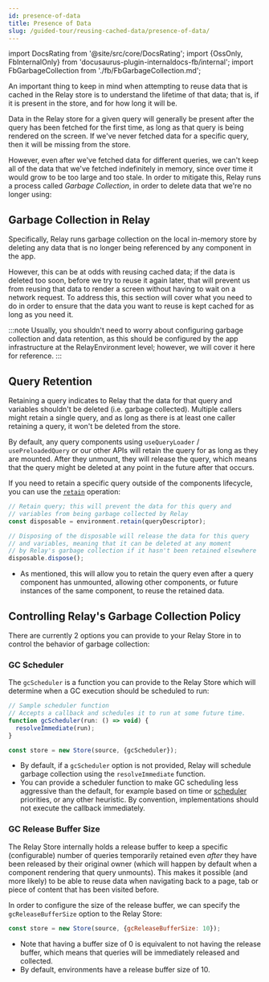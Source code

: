 ```yaml
---
id: presence-of-data
title: Presence of Data
slug: /guided-tour/reusing-cached-data/presence-of-data/
---
```


import DocsRating from '@site/src/core/DocsRating';
import {OssOnly, FbInternalOnly} from 'docusaurus-plugin-internaldocs-fb/internal';
import FbGarbageCollection from './fb/FbGarbageCollection.md';


An important thing to keep in mind when attempting to reuse data that is cached in the Relay store is to understand the lifetime of that data; that is, if it is present in the store, and for how long it will be.

Data in the Relay store for a given query will generally be present after the query has been fetched for the first time, as long as that query is being rendered on the screen. If we've never fetched data for a specific query, then it will be missing from the store.

However, even after we've fetched data for different queries, we can't keep all of the data that we've fetched indefinitely in memory, since over time it would grow to be too large and too stale. In order to mitigate this, Relay runs a process called *Garbage Collection*, in order to delete data that we're no longer using:

## Garbage Collection in Relay

Specifically, Relay runs garbage collection on the local in-memory store by deleting any data that is no longer being referenced by any component in the app.

However, this can be at odds with reusing cached data; if the data is deleted too soon, before we try to reuse it again later, that will prevent us from reusing that data to render a screen without having to wait on a network request. To address this, this section will cover what you need to do in order to ensure that the data you want to reuse is kept cached for as long as you need it.


:::note
Usually, you shouldn't need to worry about configuring garbage collection and data retention, as this should be configured by the app infrastructure at the RelayEnvironment level; however, we will cover it here for reference.
:::


<FbGarbageCollection />



## Query Retention

Retaining a query indicates to Relay that the data for that query and variables shouldn't be deleted (i.e. garbage collected). Multiple callers might retain a single query, and as long as there is at least one caller retaining a query, it won't be deleted from the store.

By default, any query components using `useQueryLoader` / `usePreloadedQuery` or our other APIs will retain the query for as long as they are mounted. After they unmount, they will release the query, which means that the query might be deleted at any point in the future after that occurs.

If you need to retain a specific query outside of the components lifecycle, you can use the [`retain`](../../accessing-data-without-react/retaining-queries/) operation:

```js
// Retain query; this will prevent the data for this query and
// variables from being garbage collected by Relay
const disposable = environment.retain(queryDescriptor);

// Disposing of the disposable will release the data for this query
// and variables, meaning that it can be deleted at any moment
// by Relay's garbage collection if it hasn't been retained elsewhere
disposable.dispose();
```

* As mentioned, this will allow you to retain the query even after a query component has unmounted, allowing other components, or future instances of the same component, to reuse the retained data.


## Controlling Relay's Garbage Collection Policy

There are currently 2 options you can provide to your Relay Store in to control the behavior of garbage collection:

### GC Scheduler

The `gcScheduler` is a function you can provide to the Relay Store which will determine when a GC execution should be scheduled to run:

```js
// Sample scheduler function
// Accepts a callback and schedules it to run at some future time.
function gcScheduler(run: () => void) {
  resolveImmediate(run);
}

const store = new Store(source, {gcScheduler});
```

* By default, if a `gcScheduler` option is not provided, Relay will schedule garbage collection using the `resolveImmediate` function.
* You can provide a scheduler function to make GC scheduling less aggressive than the default, for example based on time or [scheduler](https://github.com/facebook/react/tree/main/packages/scheduler) priorities, or any other heuristic. By convention, implementations should not execute the callback immediately.


### GC Release Buffer Size

The Relay Store internally holds a release buffer to keep a specific (configurable) number of queries temporarily retained even *after* they have been released by their original owner  (which will happen by default when a component rendering that query unmounts). This makes it possible (and more likely) to be able to reuse data when navigating back to a page, tab or piece of content that has been visited before.

In order to configure the size of the release buffer, we can specify the `gcReleaseBufferSize` option to the Relay Store:

```js
const store = new Store(source, {gcReleaseBufferSize: 10});
```

* Note that having a buffer size of 0 is equivalent to not having the release buffer, which means that queries will be immediately released and collected.
* By default, environments have a release buffer size of 10.

<DocsRating />
